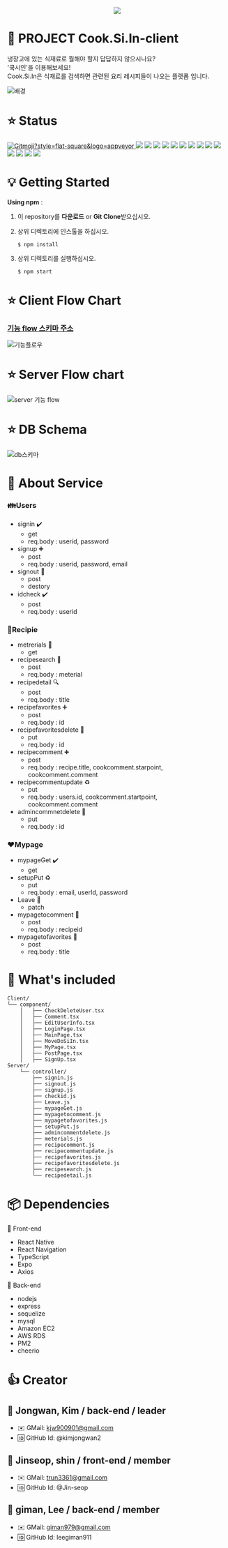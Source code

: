 <p align="center"><img src=https://user-images.githubusercontent.com/64721060/92544882-ebe02c80-f289-11ea-8af1-d0e915abe96f.png></p>

# :bento: PROJECT Cook.Si.In-client
냉장고에 있는 식재료로 뭘해야 할지 답답하지 않으시나요?  
'쿡시인'을 이용해보세요!  
Cook.Si.In은 식재료를 검색하면 관련된 요리 레시피들이 나오는 플랫폼 입니다.

![배경](https://user-images.githubusercontent.com/64721060/92548658-92303000-f292-11ea-953e-aca983973e6e.png)

# :star: Status
<a href="https://gitmoji.carloscuesta.me"> <img src="https://img.shields.io/badge/gitmoji-%20😜%20😍-FFDD67.svg?style=flat-square" alt="Gitmoji?style=flat-square&logo=appveyor"> </a> <a href="https://github.com/codestates/Cook.Si.In-client"><img src ="https://img.shields.io/badge/github-Cook.Si.In-lightgrey?style=flat-square&logo=appveyor"></a>
<img src="https://img.shields.io/badge/npm-v6.14.8-important?style=flat-square&logo=appveyor"> <img src="https://img.shields.io/badge/node.js-v10.19.0-important?style=flat-square&logo=appveyor"> 
<img src="https://img.shields.io/badge/axios-v0.20.0-important?style=flat-square&logo=appveyor"> 
<img src="https://img.shields.io/badge/expo-v~38.0.8-important?style=flat-square&logo=appveyor"> 
<img src="https://img.shields.io/badge/react-v~16.11.0-important?style=flat-square&logo=appveyor"> 
<img src="https://img.shields.io/badge/react_dom-v~16.11.0-important?style=flat-square&logo=appveyor"> 
<img src="https://img.shields.io/badge/react_native-v^0.63.10-important?style=flat-square&logo=appveyor">
<img src="https://img.shields.io/badge/react_navigation-v^4.4.0-important?style=flat-square&logo=appveyor"> 
<img src="https://img.shields.io/badge/typescript-v^4.0.2-important?style=flat-square&logo=appveyor">
<img src="https://img.shields.io/badge/express-v4.17.1-important?style=flat-square&logo=appveyor">
<img src="https://img.shields.io/badge/sequelize-v^6.3.4-important?style=flat-square&logo=appveyor">
<img src="https://img.shields.io/badge/mysql2-v^2.1.0-important?style=flat-square&logo=appveyor">
<img src="https://img.shields.io/badge/cheerio-v^1.0.0_rc.3-important?style=flat-square&logo=appveyor">


# :bulb: Getting Started

**Using npm** :

1. 이 repository를 **다운로드** or **Git Clone**받으십시오.

2. 상위 디렉토리에 인스톨을 하십시오.

   ```
   $ npm install
   ```
3. 상위 디렉토리를 실행하십시오.

      ```
      $ npm start
      ```

# :star: Client Flow Chart

### [기능 flow 스키마 주소](https://www.figma.com/file/Kj3DCR0NaEdt9Suae6A4gg/CookSIIn?node-id=0%3A1)  
![기능플로우](https://user-images.githubusercontent.com/64721060/92546526-bb01f680-f28d-11ea-8e8b-242efc5f22f3.png)

# :star:  Server Flow chart
![server 기능 flow](https://media.vlpt.us/images/giman789/post/d58fe772-1d45-47ba-a968-07e88cc21003/Untitled%20Diagram-Cooksiin.png)

# :star:  DB Schema
![db스키마](https://user-images.githubusercontent.com/64721060/91732870-cc8b3480-ebe3-11ea-9720-71af3351e938.png) 

# :key: About Service
### :family:Users
   - signin ✔️  
      - get  
      - req.body : userid, password
   - signup :heavy_plus_sign:
      - post
      - req.body : userid, password, email
   - signout :no_good:
      - post
      - destory
   - idcheck ✔️ 
      - post
      - req.body : userid 
 
### :pizza:Recipie
   - metrerials :seedling:
      - get
   - recipesearch :telescope:
      - post
      - req.body : meterial
   - recipedetail :mag:
      - post
      - req.body : title
   - recipefavorites :heavy_plus_sign:
      - post
      - req.body : id 
   - recipefavoritesdelete 🚫
      - put 
      - req.body : id
   - recipecomment :heavy_plus_sign:
      - post
      - req.body : recipe.title, cookcomment.starpoint, cookcomment.comment
   - recipecommentupdate ♻️ 
      - put
      - req.body : users.id, cookcomment.startpoint, cookcomment.comment
   - admincommnetdelete 🚫
      - put
      - req.body : id  

### :hearts:Mypage
   - mypageGet ✔️
      - get
   - setupPut ♻️ 
      - put
      - req.body : email, userId, password
   - Leave :no_good:
      - patch
   - mypagetocomment :rocket:
      - post
      - req.body : recipeid
   - mypagetofavorites :rocket:
      - post
      - req.body : title

# :open_file_folder: What's included
```text
Client/
└── component/
    │   ├── CheckDeleteUser.tsx
    │   ├── Comment.tsx
    │   ├── EditUserInfo.tsx
    │   ├── LoginPage.tsx
    │   ├── MainPage.tsx
    │   ├── MoveDoSiIn.tsx
    │   ├── MyPage.tsx
    │   ├── PostPage.tsx
    │   ├── SignUp.tsx
Server/    
    └── controller/
        ├── signin.js
        ├── signout.js
        ├── signup.js
        ├── checkid.js
        ├── Leave.js
        ├── mypageGet.js
        ├── mypagetocomment.js
        ├── mypagetofavorites.js
        ├── setupPut.js
        ├── admincommentdelete.js
        ├── meterials.js
        ├── recipecomment.js
        ├── recipecommentupdate.js
        ├── recipefavorites.js
        ├── recipefavoritesdelete.js
        ├── recipesearch.js                        
        └── recipedetail.js
```

# :package: Dependencies
 :memo: Front-end
  - React Native
  - React Navigation
  - TypeScript
  - Expo
  - Axios

:memo: Back-end
  - nodejs
  - express
  - sequelize
  - mysql
  - Amazon EC2
  - AWS RDS
  - PM2
  - cheerio

# :thumbsup: Creator
 ## :boy: Jongwan, Kim / back-end / leader
 - :envelope: GMail: kjw900901@gmail.com
 - :id: GitHub Id: @kimjongwan2
 ## :boy: Jinseop, shin / front-end / member
 - :envelope: GMail: trun3361@gmail.com
 - :id: GitHub Id: @Jin-seop
 ## :boy: giman, Lee / back-end / member
 - :envelope: GMail: giman979@gmail.com 
 - :id: GitHub Id: leegiman911